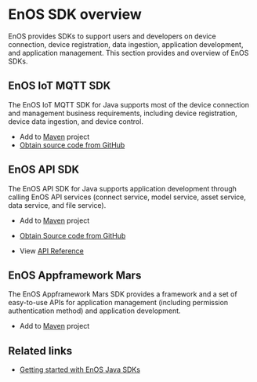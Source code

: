 # EnOS SDK overview

EnOS provides SDKs to support users and developers on device connection, device registration, data ingestion, application development, and application management. This section provides and overview of EnOS SDKs. 

## EnOS IoT MQTT SDK

The EnOS IoT MQTT SDK for Java supports most of the device connection and management business requirements, including device registration, device data ingestion, and device control.

- Add to [Maven](https://mvnrepository.com/artifact/com.envisioniot/enos-mqtt/1.0.3) project
- [Obtain source code from GitHub](https://github.com/EnvisionIot/enos-mqtt-sdk-java)

## EnOS API SDK

The EnOS API SDK for Java supports application development through calling EnOS API services (connect service, model service, asset service, data service, and file service). 

- Add to [Maven](https://mvnrepository.com/artifact/com.envisioniot/enos-api-sdk/0.0.2) project
- [Obtain Source code from GitHub](https://github.com/EnvisionIot/enos-api-sdk-java)

- View [API Reference](gettingstarted_api)

## EnOS Appframework Mars

The EnOS Appframework Mars SDK provides a framework and a set of easy-to-use APIs for application management (including permission authentication method) and application development.

- Add to [Maven](https://mvnrepository.com/artifact/com.envisioniot/enos-appframework-mars/0.1.0) project

## Related links

- [Getting started with EnOS Java SDKs](gettingstarted_sdk)

